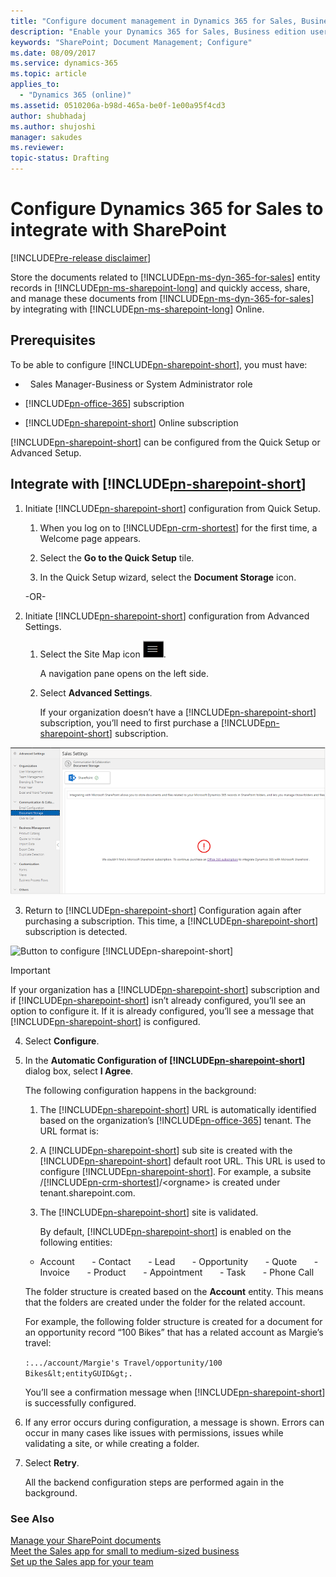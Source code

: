 ```yaml
---
title: "Configure document management in Dynamics 365 for Sales, Business edition | Microsoft Docs"
description: "Enable your Dynamics 365 for Sales, Business edition users to share and manage SharePoint documents from within the Sales app."
keywords: "SharePoint; Document Management; Configure"
ms.date: 08/09/2017
ms.service: dynamics-365
ms.topic: article
applies_to:
  - "Dynamics 365 (online)"
ms.assetid: 0510206a-b98d-465a-be0f-1e00a95f4cd3
author: shubhadaj
ms.author: shujoshi
manager: sakudes
ms.reviewer: 
topic-status: Drafting
---
```


# Configure Dynamics 365 for Sales to integrate with SharePoint

[!INCLUDE[Pre-release disclaimer](../includes/cc-beta-prerelease-disclaimer.md)]

Store the documents related to [!INCLUDE[pn-ms-dyn-365-for-sales](../includes/pn-ms-dyn-365-for-sales.md)] entity records in [!INCLUDE[pn-ms-sharepoint-long](../includes/pn-ms-sharepoint-long.md)] and quickly access, share, and manage these documents from [!INCLUDE[pn-ms-dyn-365-for-sales](../includes/pn-ms-dyn-365-for-sales.md)] by integrating with [!INCLUDE[pn-ms-sharepoint-long](../includes/pn-ms-sharepoint-long.md)] Online.

## Prerequisites

To be able to configure [!INCLUDE[pn-sharepoint-short](../includes/pn-sharepoint-short.md)], you must have:

-   Sales Manager-Business or System Administrator role

-   [!INCLUDE[pn-office-365](../includes/pn-office-365.md)] subscription

-   [!INCLUDE[pn-sharepoint-short](../includes/pn-sharepoint-short.md)] Online subscription

[!INCLUDE[pn-sharepoint-short](../includes/pn-sharepoint-short.md)] can be configured from the Quick Setup or Advanced Setup.

## Integrate with [!INCLUDE[pn-sharepoint-short](../includes/pn-sharepoint-short.md)] 

1.  Initiate [!INCLUDE[pn-sharepoint-short](../includes/pn-sharepoint-short.md)] configuration from Quick Setup.

    1.  When you log on to [!INCLUDE[pn-crm-shortest](../includes/pn-crm-shortest.md)] for the first time, a Welcome page appears.

    2.  Select the **Go to the Quick Setup** tile.

    3.  In the Quick Setup wizard, select the **Document Storage** icon.

    -OR-

2.  Initiate [!INCLUDE[pn-sharepoint-short](../includes/pn-sharepoint-short.md)] configuration from Advanced Settings.

    1.  Select the Site Map icon ![Site Map icon](media/Site-map-icon.png "Icon to open the site map").

        A navigation pane opens on the left side.

    2.  Select **Advanced Settings**.

        If your organization doesn’t have a [!INCLUDE[pn-sharepoint-short](../includes/pn-sharepoint-short.md)] subscription, you’ll need to first purchase a [!INCLUDE[pn-sharepoint-short](../includes/pn-sharepoint-short.md)] subscription.

 ![Document Management page in Advanced Settings](media/document-management-page-no-office-subscription.png "Document Management page in Advanced Settings")  

3.  Return to [!INCLUDE[pn-sharepoint-short](../includes/pn-sharepoint-short.md)] Configuration again after purchasing a subscription. This time, a [!INCLUDE[pn-sharepoint-short](../includes/pn-sharepoint-short.md)] subscription is detected.

 ![Button to configure [!INCLUDE[pn-sharepoint-short](../includes/pn-sharepoint-short.md)]](media/configure-sharepoint.png "Button to configure [!INCLUDE[pn-sharepoint-short](../includes/pn-sharepoint-short.md)]")  

 > [!Important]
 > If your organization has a [!INCLUDE[pn-sharepoint-short](../includes/pn-sharepoint-short.md)] subscription and if [!INCLUDE[pn-sharepoint-short](../includes/pn-sharepoint-short.md)] isn’t already configured, you’ll see an option to configure it. If it is already configured, you’ll see a message that [!INCLUDE[pn-sharepoint-short](../includes/pn-sharepoint-short.md)] is configured.

4.  Select **Configure**.

5.  In the **Automatic Configuration of [!INCLUDE[pn-sharepoint-short](../includes/pn-sharepoint-short.md)]** dialog box, select **I Agree**.

    The following configuration happens in the background:

    1.  The [!INCLUDE[pn-sharepoint-short](../includes/pn-sharepoint-short.md)] URL is automatically identified based on the organization’s [!INCLUDE[pn-office-365](../includes/pn-office-365.md)] tenant. The URL format is:

    2.  A [!INCLUDE[pn-sharepoint-short](../includes/pn-sharepoint-short.md)] sub site is created with the [!INCLUDE[pn-sharepoint-short](../includes/pn-sharepoint-short.md)] default root URL. This URL is used to configure [!INCLUDE[pn-sharepoint-short](../includes/pn-sharepoint-short.md)]. For example, a subsite /[!INCLUDE[pn-crm-shortest](../includes/pn-crm-shortest.md)]/&lt;orgname&gt; is created under tenant.sharepoint.com.

    3.  The [!INCLUDE[pn-sharepoint-short](../includes/pn-sharepoint-short.md)] site is validated.

        By default, [!INCLUDE[pn-sharepoint-short](../includes/pn-sharepoint-short.md)] is enabled on the following entities:

       -   Account
       -   Contact
       -   Lead
       -   Opportunity
       -   Quote
       -   Invoice
       -   Product
       -   Appointment
       -   Task
       -   Phone Call

      The folder structure is created based on the **Account** entity. This means that the folders are created under the folder for the related account.

      For example, the following folder structure is created for a document for an opportunity record “100 Bikes” that has a related account as Margie’s travel:

      `:.../account/Margie's Travel/opportunity/100 Bikes&lt;entityGUID&gt;.`

      You’ll see a confirmation message when [!INCLUDE[pn-sharepoint-short](../includes/pn-sharepoint-short.md)] is successfully configured.

6.  If any error occurs during configuration, a message is shown. Errors can occur in many cases like issues with permissions, issues while validating a site, or while creating a folder.

7.  Select **Retry**.

    All the backend configuration steps are performed again in the background.

### See Also
[Manage your SharePoint documents](create-manage-documents.md)  
[Meet the Sales app for small to medium-sized business](introduction-dynamics-365-for-sales-business-edition.md)  
[Set up the Sales app for your team](set-up-sales-app-team.md)
